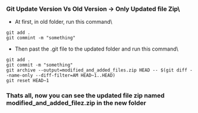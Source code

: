 ### Git Update Version Vs Old Version -> Only Updated file Zip\  
* At first, in old folder, run this command\
```
git add .
git commint -m "something"
```
* Then past the .git file to the updated folder and run this command\
```
git add .  
git commit -m "something"   
git archive --output=modified_and_added_files.zip HEAD -- $(git diff --name-only --diff-filter=AM HEAD~1..HEAD)  
git reset HEAD~1
```

### Thats all, now you can see the updated file zip named modified_and_added_filez.zip in the new folder
